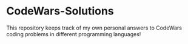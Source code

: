 # CodeWars-Solutions

This repository keeps track of my own personal answers to CodeWars coding problems in different programming languages!
